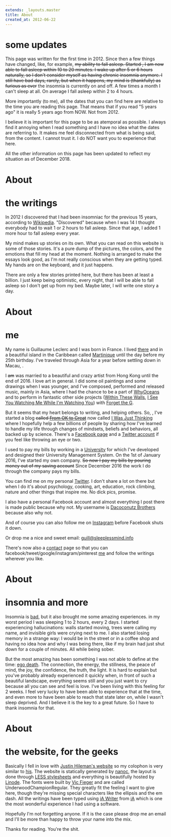 ```yaml
---
extends: _layouts.master
title: About
created_at: 2012-06-22
---
```


# some updates

This page was written for the first time in 2012. Since then a few things have changed, like, for example, <span style="text-decoration: line-through;">my ability to fall asleep. Started <time datetime="2015-10-01" class="timeago"></time>, I am now able to fall asleep within 10 to 20 minutes. I wake up after 5 or 6 hours naturally, so I don't consider myself as having chronic insomnia anymore. I still have bad days, rarely, but when it happens, my mind is (thankfully) as furious as ever</span> the insomnia is currently on and off. A few times a month I can't sleep at all. On average I fall asleep within 2 to 4 hours.

More importantly (to me), all the dates that you can find here are relative to the time you are reading this page. That means that if you read "5 years ago" it is really 5 years ago from NOW. Not from 2012.

I believe it is important for this page to be as atemporal as possible. I always find it annoying when I read something and I have no idea what the dates are referring to. It makes me feel disconnected from what is being said, from the content. I cannot trust it. I do NOT want you to experience that here.

All the other information on this page has been updated to reflect my situation as of December 2018.

# About

# the writings

In 2012 I discovered that I had been insomniac for the previous 15 years, according to [Wikipedia](http://en.wikipedia.org/wiki/Insomnia#Non-pharmacological). "Discovered" because when I was 14 I thought everybody had to wait 1 or 2 hours to fall asleep. Since that age, I added 1 more hour to fall asleep every year.

My mind makes up stories on its own. What you can read on this website is some of those stories. It's a pure dump of the pictures, the colors, and the emotions that fill my head at the moment. Nothing is arranged to make the essays look good, as I'm not really conscious when they are getting typed. My hands are on the keyboard, and it just happens.

There are only a few stories printed here, but there has been at least a billion. I just keep being optimistic, every night, that I will be able to fall asleep so I don't get up from my bed. Maybe later, I will write one story a day.

# About

# me

My name is Guillaume Leclerc and I was born in France. I lived [there](https://www.google.com/maps/place/Lorraine,+France/@48.7114575,5.1433292,8z/data=!3m1!4b1!4m2!3m1!1s0x47949753fe1190d5:0x10a5fb99a3724f0!5m1!1e4) and in a beautiful island in the Caribbean called [Martinique](https://www.google.com/maps/place/Martinique/@12.1269488,-67.8846427,6.15z/data=!4m2!3m1!1s0x8c6aa0f90066070d:0xe1001b1217afe7b0!5m1!1e4) until the day before my 25th birthday. I've traveled through Asia for a year before settling down in Macau, <time datetime="2008-01-07" class="timeago"></time>.

I <span style="text-decoration: line-through;">am</span> was married to a beautiful and crazy artist from Hong Kong until the end of 2016. I love art in general. I did some oil paintings and some drawings when I was younger, and I've composed, performed and released music, mainly in Asia, where I had the chance to be a part of [WhyOceans](http://www.whyoceans.com/) and to perform in fantastic other side projects ([Within These Walls](http://www.youtube.com/watch?v=TD4kFIp_pqQ), [I See You Watching Me While I'm Watching You](http://www.facebook.com/media/set/?set=a.10150406959032961.363208.51685087960&type=3)) with [Forget the G](http://forgettheg.com/).

But it seems that my heart belongs to writing, and helping others. So, <time datetime="2014-05-21" class="timeago"></time>, I've started a blog <span style="text-decoration: line-through;">called [From OK to Great](http://fromoktogreat.com/)</span> now called [I Was Just Thinking](https://iwasjustthinking.xyz/) where I hopefully help a few billions of people by sharing how I've learned to handle my life through changes of mindsets, beliefs and behaviors, all backed up by science. There's a [Facebook page](https://www.facebook.com/iwasjustthinking.xyz) and a [Twitter account](https://twitter.com/iwjt_xyz) if you feel like throwing an eye or two.

I used to pay my bills by working in a [University](http://www.usj.edu.mo/en/) for which I've developed and designed their University Management System. On the 1st of January 2016, I've started my own company. <span style="text-decoration: line-through;">So now I pay my bills by pouring money out of my saving account</span> Since December 2016 the work I do through the company pays my bills.

You can find me on my personal [Twitter](http://twitter.com/#!/godbout). I don't share a lot on there but when I do it's about psychology, cooking, art, education, rock climbing, nature and other things that inspire me. No dick pics, promise.

I also have a personal Facebook account and almost everything I post there is made public because why not. My username is [Dacoconutz Brothers](https://www.facebook.com/dacoconutz.brothers) because also why not.

And of course you can also follow me on [Instagram](https://www.instagram.com/ki_yom/) before Facebook shuts it down.

Or drop me a nice and sweet email: [&#103;&#117;&#105;&#108;&#108;&#064;&#115;&#108;&#101;&#101;&#112;&#108;&#101;&#115;&#115;&#109;&#105;&#110;&#100;&#046;&#105;&#110;&#102;&#111;](&#109;&#097;&#105;&#108;&#116;&#111;:&#103;&#117;&#105;&#108;&#108;&#064;&#115;&#108;&#101;&#101;&#112;&#108;&#101;&#115;&#115;&#109;&#105;&#110;&#100;&#046;&#105;&#110;&#102;&#111;)

There's now also a [contact](/contact) page so that you can facebook/tweet/google/instagram/pinterest [me](/) and follow the writings wherever you like.

# About

# insomnia and more

Insomnia is [bad](http://en.wikipedia.org/wiki/File:Complications_of_insomnia.svg), but it also brought me some amazing experiences. <time datetime="2012-06-22" class="timeago"></time> in my worst period I was sleeping 1 to 2 hours, every 2 days. I started experiencing hallucinations: walls started moving, trees were calling my name, and invisible girls were crying next to me. I also started losing memory in a strange way: I would be in the street or in a coffee shop and having no idea how and why I was being there, like if my brain had just shut down for a couple of minutes. All while being sober.

But the most amazing has been something I was not able to define at the time: [ego death](http://en.wikipedia.org/wiki/Ego_death). The connection, the energy, the stillness, the peace of mind, the joy, the confidence, the truth, the light. It is hard to explain but you've probably already experienced it quickly when, in front of such a beautiful landscape, everything seems still and you just want to cry because all you can see and feel is love. I've been living with this feeling for 2 weeks. I feel very lucky to have been able to experience that at the time, and even more to have been able to reach that state later on, while I wasn't sleep deprived. And I believe it is the key to a great future. So I have to thank insomnia for that.

# About

# the website, for the geeks

Basically I fell in love with [Justin Hileman's website](http://justinhileman.info/) so my colophon is very similar to [his](http://justinhileman.info/colophon/). The website is statically generated by [nanoc](http://nanoc.ws/), the layout is done through [LESS stylesheets](http://lesscss.org/) and everything is beautifully hosted by [Linode](http://www.linode.com/?r=4d38402454871106521686b453c6758100f1b1d6). The fonts were built by [Vic Fieger](http://www.vicfieger.com/) and are called UnderwoodChampionRegular. They greatly fit the feeling I want to  give here, though they're missing special characters like the ellipsis and the em dash. All the writings have been typed using [iA Writer](https://ia.net/writer/mac/) from [iA](https://ia.net/) which is one the most wonderful experience I had using a software.

Hopefully I'm not forgetting anyone. If it is the case please drop me an email and I'll be more than happy to throw your name into the mix.

Thanks for reading. You're the shit.

